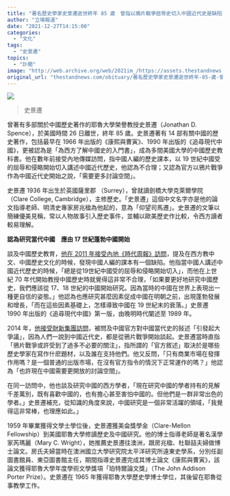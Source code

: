 ```yaml
---
title: "著名歷史學家史景遷逝世終年 85 歲　曾指以鴉片戰爭屈辱史切入中國近代史是缺陷"
author: "立場報道"
date: "2021-12-27T14:15:00"
categories:
  - "文化"
tags:
  - "史景遷"
topics:
  - "訃聞"
image: "http://web.archive.org/web/2021im_/https://assets.thestandnews.com/media/photos/20211227-11.png"
original_url: "thestandnews.com/obituary/著名歷史學家史景遷逝世終年-85-歲-曾指以鴉片戰爭屈辱史切入中國近代史是缺陷"
---
```

![](http://web.archive.org/web/2021im_/https://assets.thestandnews.com/media/photos/20211227-11.png)
> 史景遷

曾著有多部關於中國歷史著作的耶魯大學榮譽教授史景遷（Jonathan D. Spence），於美國時間 26 日離世，終年 85 歲。史景遷著有 14 部有關中國的歷史著作，包括最早在 1966 年出版的《康熙與曹寅》、1990 年出版的《追尋現代中國》，更被認為是「為西方了解中國史的入門書」，成為多間美國大學的中國歷史教科書。他在數年前接受內地傳媒訪問，指中國人編的歷史課本，以 19 世紀中國受的屈辱和侵略開始切入講述中國近代歷史，他認為不合理；又認為官方以鴉片戰爭作為中國近代史開始之說，「需要更多討論空間」。

史景遷 1936 年出生於英國薩里郡 （Surrey），曾就讀劍橋大學克萊爾學院（Clare College, Cambridge），主修歷史。「史景遷」這個中文名字亦是他的論文指導老師、明清史專家房兆楹為他起的，意為「仰望司馬遷」。史景遷的文筆以簡練優美見稱，常以人物故事引入歷史事件，並輔以歐美歷史作比較，令西方讀者較易理解。

**認為研究當代中國　應由 17 世紀蓬勃中國開始**

談及中國歷史教育，[他在 2011 年接受內地《時代周報》訪問](http://web.archive.org/web/20211227064201/https://web.archive.org/web/20111204083211/http://time-weekly.com/story/2011-12-01/120828.html)，提及在西方教中文、中國歷史文化的時候，發現中國人編的課本有一個缺陷。他指當中國人講述中國近代歷史的時候，「總是從19世紀中國受的屈辱和侵略開始切入」，而他在上世紀 70 年代開始教授中國歷史時就覺得這非常不合理，「如果要更好地研究中國歷史，我們應該從 17、18 世紀的中國開始研究。因為當時的中國在世界上表現出一種更自信的姿態。」他認為也應研究甚麼因素促成中國在明朝之前，出現蓬勃發展和增長，「而在這些因素基礎上，怎樣導致中國在 19 世紀末的衰落。」史景遷 1990 年出版的《追尋現代中國》第一版，由晚明時代闡述至 1989 年。

2014 年，[他接受財新集團訪問](http://web.archive.org/web/20211227064201/http://onchina.blog.caixin.com/archives/69446)，被問及中國官方對中國當代史的敍述「引發起大爭議」，因為人們一說到中國近代史，都是從鴉片戰爭開始談起。史景遷當時直指「鴉片戰爭或許受到了過多不必要的關注」，指所謂的「官方敘述」取決於是哪些歷史學家在寫作什麽題材，以及誰在支持他們。他又反問，「只有商業市場在發揮作用嗎？是一個普通的出版市場，在沒有官方指令的情況下正常運作的嗎？」他認為「也許現在中國需要更開放的討論空間」。

在同一訪問中，他也談及研究中國的西方學者，「現在研究中國的學者持有的見解千差萬別，既有喜歡中國的，也有擔心甚至害怕中國的。但他們是一群非常出色的學者。」史景遷補充，從知識的角度來說，中國研究是一個非常活躍的領域，「我覺得這非常棒，也理應如此。」

1959 年畢業獲得文學士學位後，史景遷獲美侖獎學金（Clare-Mellon Fellowship）到美國耶魯大學修讀歷史及中國研究。他的博士指導老師是著名漢學家芮瑪麗（Mary C. Wright），她推薦史景遷往澳洲，跟房兆楹、杜聯喆夫婦做博士論文。房氏夫婦當時在澳洲國立大學研究院太平洋研究所遠東史學系，分別任副圖書館員、東亞圖書館主任，期間指導史景遷完成其博士論文《康熙與曹寅》，該論文獲得耶魯大學年度學術文學獎項「珀特爾論文獎」（The John Addison Porter Prize）。史景遷在 1965 年獲得耶魯大學歷史學博士學位，其後留在耶魯從事教學工作。